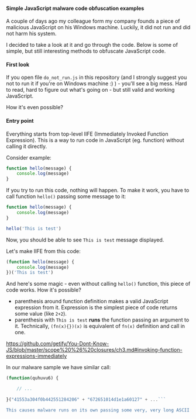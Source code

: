 #### Simple JavaScript malware code obfuscation examples

A couple of days ago my colleague form my company founds a piece of malicious JavaScript on his Windows machine. Luckily, it did not run and did not harm his system.

I decided to take a look at it and go through the code. Below is some of simple, but still interesting methods to obfuscate JavaScript code.

#### First look

If you open file ```do_not_run.js``` in this repository (and I strongly suggest you not to run it if you're on Windows machine :) ) - you'll see a big mess. Hard to read, hard to figure out what's going on - but still valid and working JavaScript.

How it's even possible?

#### Entry point

Everything starts from top-level IIFE (Immediately Invoked Function Expression). This is a way to run code in JavaScript (eg. function) without calling it directly.

Consider example:

```javascript
function hello(message) {
	console.log(message)
}
```

If you try to run this code, nothing will happen. To make it work, you have to call function ```hello()``` passing some message to it:

```javascript
function hello(message) {
	console.log(message)
}

hello('This is test')
```

Now, you should be able to see ```This is test``` message displayed.

Let's make IIFE from this code:

```javascript
(function hello(message) {
	console.log(message)
})('This is test')
```

And here's some magic - even without calling ```hello()``` function, this piece of code works. How it's possible?

* parenthesis around function definition makes a valid JavaScript expression from it. Expression is the simplest piece of code returns some value (like ```2+2```).
* parenthesis with ```This is test``` __runs__ the function passing an argument to it. Technically, ```(fn(x){})(x)``` is equivalent of ```fn(x)``` definition and call in one.


https://github.com/getify/You-Dont-Know-JS/blob/master/scope%20%26%20closures/ch3.md#invoking-function-expressions-immediately


In our malware sample we have similar call:

```javascript
(function(quhuvu6) {

	// ...
	
}("41553a304f0b442551284206" + "672651014d1e1a60127" + ...```

This causes malware runs on its own passing some very, very long ASCII string as an argument for IIFE function.


